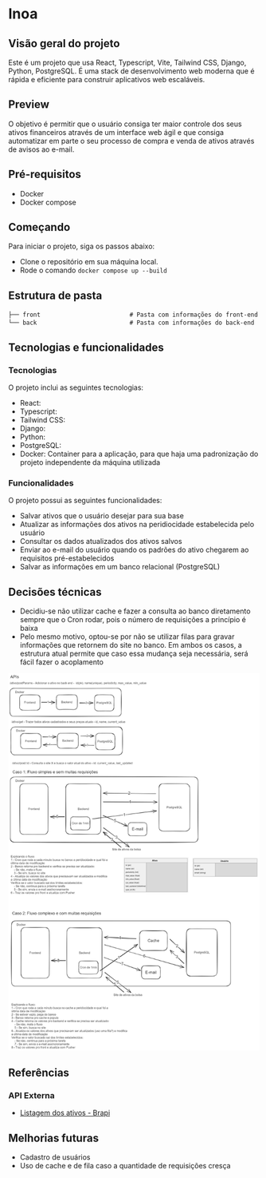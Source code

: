 # Inoa

## Visão geral do projeto

Este é um projeto que usa React, Typescript, Vite, Tailwind CSS, Django, Python, PostgreSQL.
É uma stack de desenvolvimento web moderna que é rápida e eficiente para construir aplicativos web escaláveis.

## Preview

O objetivo é permitir que o usuário consiga ter maior controle dos seus ativos financeiros através de um interface web ágil e que consiga automatizar em parte o seu processo de compra e venda de ativos através de avisos ao e-mail.

## Pré-requisitos

- Docker
- Docker compose

## Começando

Para iniciar o projeto, siga os passos abaixo:

- Clone o repositório em sua máquina local.
- Rode o comando `docker compose up --build`

## Estrutura de pasta

```
├── front                         # Pasta com informações do front-end
└── back                          # Pasta com informações do back-end
```

## Tecnologias e funcionalidades

### Tecnologias

O projeto inclui as seguintes tecnologias:

- React:
- Typescript:
- Tailwind CSS:
- Django:
- Python:
- PostgreSQL:
- Docker: Container para a aplicação, para que haja uma padronização do projeto independente da máquina utilizada

### Funcionalidades

O projeto possui as seguintes funcionalidades:

- Salvar ativos que o usuário desejar para sua base
- Atualizar as informações dos ativos na peridiocidade estabelecida pelo usuário
- Consultar os dados atualizados dos ativos salvos
- Enviar ao e-mail do usuário quando os padrões do ativo chegarem ao requisitos pré-estabelecidos
- Salvar as informações em um banco relacional (PostgreSQL)

## Decisões técnicas

- Decidiu-se não utilizar cache e fazer a consulta ao banco diretamento sempre que o Cron rodar, pois o número de requisições a princípio é baixa
- Pelo mesmo motivo, optou-se por não se utilizar filas para gravar informações que retornem do site []() no banco. Em ambos os casos, a estrutura atual permite que caso essa mudança seja necessária, será fácil fazer o acoplamento

![Planejamento](./front/public/Planejamento.png)

## Referências

### API Externa

- [Listagem dos ativos - Brapi](https://brapi.dev/docs)

## Melhorias futuras

- Cadastro de usuários
- Uso de cache e de fila caso a quantidade de requisições cresça
